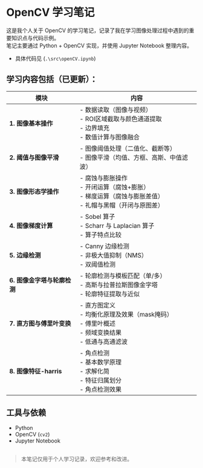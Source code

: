 # OpenCV 学习笔记

这是我个人关于 OpenCV 的学习笔记，记录了我在学习图像处理过程中遇到的重要知识点与代码示例。  
笔记主要通过 Python + OpenCV 实现，并使用 Jupyter Notebook 整理内容。

- 具体代码见 (`.\src\openCV.ipynb`)

## 学习内容包括（已更新）：

| 模块                | 内容                                                               |
| ----------------- | ---------------------------------------------------------------- |
| **1. 图像基本操作**     | - 数据读取（图像与视频）<br>- ROI区域截取与颜色通道提取<br>- 边界填充<br>- 数值计算与图像融合       |
| **2. 阈值与图像平滑**    | - 图像阈值处理（二值化、截断等）<br>- 图像平滑（均值、方框、高斯、中值滤波）                       |
| **3. 图像形态学操作**    | - 腐蚀与膨胀操作<br>- 开闭运算（腐蚀+膨胀）<br>- 梯度运算（腐蚀与膨胀差值）<br>- 礼帽与黑帽（开闭与原图差） |
| **4. 图像梯度计算**     | - Sobel 算子<br>- Scharr 与 Laplacian 算子<br>- 算子特点比较                |
| **5. 边缘检测**       | - Canny 边缘检测<br>- 非极大值抑制（NMS）<br>- 双阈值检测                         |
| **6. 图像金字塔与轮廓检测** | - 轮廓检测与模板匹配（单/多）<br>- 高斯与拉普拉斯图像金字塔<br>- 轮廓特征提取与近似             |
| **7. 直方图与傅里叶变换** | - 直方图定义 <br>- 均衡化原理及效果（mask掩码） <br>- 傅里叶概述 <br>- 频域变换结果 <br>- 低通与高通滤波  |
| **8. 图像特征-harris** | - 角点检测 <br>- 基本数学原理 <br>- 求解化简 <br>- 特征归属划分 <br>- 角点检测效果  |

## 工具与依赖

- Python
- OpenCV (`cv2`)
- Jupyter Notebook

##
> 本笔记仅用于个人学习记录，欢迎参考和改进。
